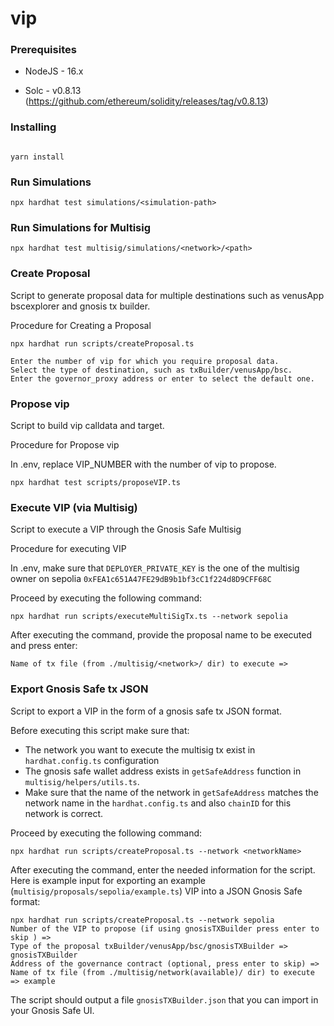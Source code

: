 # vip

### Prerequisites

- NodeJS - 16.x

- Solc - v0.8.13 (https://github.com/ethereum/solidity/releases/tag/v0.8.13)

### Installing

```

yarn install

```

### Run Simulations

```
npx hardhat test simulations/<simulation-path>
```

### Run Simulations for Multisig

```
npx hardhat test multisig/simulations/<network>/<path>
```

### Create Proposal

Script to generate proposal data for multiple destinations such as venusApp bscexplorer and gnosis tx builder.

Procedure for Creating a Proposal

```
npx hardhat run scripts/createProposal.ts

Enter the number of vip for which you require proposal data.
Select the type of destination, such as txBuilder/venusApp/bsc.
Enter the governor_proxy address or enter to select the default one.
```

### Propose vip

Script to build vip calldata and target.

Procedure for Propose vip

In .env, replace VIP_NUMBER with the number of vip to propose.

```
npx hardhat test scripts/proposeVIP.ts
```

### Execute VIP (via Multisig)

Script to execute a VIP through the Gnosis Safe Multisig

Procedure for executing VIP

In .env, make sure that `DEPLOYER_PRIVATE_KEY` is the one of the multisig owner on sepolia `0xFEA1c651A47FE29dB9b1bf3cC1f224d8D9CFF68C`

Proceed by executing the following command:

```
npx hardhat run scripts/executeMultiSigTx.ts --network sepolia
```

After executing the command, provide the proposal name to be executed and press enter:

```
Name of tx file (from ./multisig/<network>/ dir) to execute =>
```

### Export Gnosis Safe tx JSON

Script to export a VIP in the form of a gnosis safe tx JSON format.

Before executing this script make sure that:

- The network you want to execute the multisig tx exist in `hardhat.config.ts` configuration
- The gnosis safe wallet address exists in `getSafeAddress` function in `multisig/helpers/utils.ts`.
- Make sure that the name of the network in `getSafeAddress` matches the network name in the `hardhat.config.ts` and also `chainID` for this network is correct.

Proceed by executing the following command:

```
npx hardhat run scripts/createProposal.ts --network <networkName>
```

After executing the command, enter the needed information for the script.
Here is example input for exporting an example (`multisig/proposals/sepolia/example.ts`) VIP into a JSON Gnosis Safe format:

```
npx hardhat run scripts/createProposal.ts --network sepolia
Number of the VIP to propose (if using gnosisTXBuilder press enter to skip ) =>
Type of the proposal txBuilder/venusApp/bsc/gnosisTXBuilder => gnosisTXBuilder
Address of the governance contract (optional, press enter to skip) =>
Name of tx file (from ./multisig/network(available)/ dir) to execute => example
```

The script should output a file `gnosisTXBuilder.json` that you can import in your Gnosis Safe UI.

